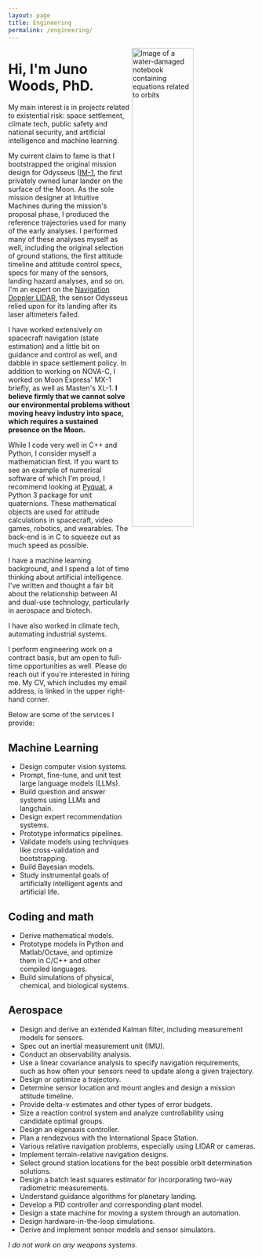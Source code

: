 ```yaml
---
layout: page
title: Engineering
permalink: /engineering/
---
```


<img alt="Image of a water-damaged notebook containing equations related to orbits" src="/assets/images/wet_notebook.jpg" style="width: 50%" align="right" />

# Hi, I'm Juno Woods, PhD.

My main interest is in projects related to existential risk: space settlement, climate tech, public safety and national security, and artificial intelligence and machine learning.

My current claim to fame is that I bootstrapped the original mission design for Odysseus ([IM-1](https://www.intuitivemachines.com/im-1), the first privately owned lunar lander on the surface of the Moon. As the sole mission designer at Intuitive Machines during the mission's proposal phase, I produced the reference trajectories used for many of the early analyses. I performed many of these analyses myself as well, including the original selection of ground stations, the first attitude timeline and attitude control specs, specs for many of the sensors, landing hazard analyses, and so on. I'm an expert on the [Navigation Doppler LIDAR](https://www.nasa.gov/directorates/stmd/impact-story-navigation-doppler-lidar/), the sensor Odysseus relied upon for its landing after its laser altimeters failed.

I have worked extensively on spacecraft navigation (state estimation) and a little bit on guidance and control as well, and dabble in space settlement policy. In addition to working on NOVA-C, I worked on Moon Express' MX-1 briefly, as well as Masten's XL-1. **I believe firmly that we cannot solve our environmental problems without moving heavy industry into space, which requires a sustained presence on the Moon.**

While I code very well in C++ and Python, I consider myself a mathematician first. If you want to see an example of numerical software of which I'm proud, I recommend looking at [Pyquat](https://github.com/translunar/pyquat), a Python 3 package for unit quaternions. These mathematical objects are used for attitude calculations in spacecraft, video games, robotics, and wearables. The back-end is in C to squeeze out as much speed as possible.

I have a machine learning background, and I spend a lot of time thinking about artificial intelligence. I've written and thought a fair bit about the relationship between AI and dual-use technology, particularly in aerospace and biotech.

I have also worked in climate tech, automating industrial systems.

I perform engineering work on a contract basis, but am open to full-time opportunities as well. Please do reach out if you're interested in hiring me. My CV, which includes my email address, is linked in the upper right-hand corner.

Below are some of the services I provide:

## Machine Learning

* Design computer vision systems.
* Prompt, fine-tune, and unit test large language models (LLMs).
* Build question and answer systems using LLMs and langchain.
* Design expert recommendation systems.
* Prototype informatics pipelines.
* Validate models using techniques like cross-validation and bootstrapping.
* Build Bayesian models.
* Study instrumental goals of artificially intelligent agents and artificial life.

## Coding and math

* Derive mathematical models.
* Prototype models in Python and Matlab/Octave, and optimize them in C/C++ and other compiled languages.
* Build simulations of physical, chemical, and biological systems.

## Aerospace

* Design and derive an extended Kalman filter, including measurement models for sensors.
* Spec out an inertial measurement unit (IMU).
* Conduct an observability analysis.
* Use a linear covariance analysis to specify navigation requirements, such as how often your sensors need to update along a given trajectory.
* Design or optimize a trajectory.
* Determine sensor location and mount angles and design a mission attitude timeline.
* Provide delta-v estimates and other types of error budgets.
* Size a reaction control system and analyze controllability using candidate optimal groups.
* Design an eigenaxis controller.
* Plan a rendezvous with the International Space Station.
* Various relative navigation problems, especially using LIDAR or cameras.
* Implement terrain-relative navigation designs.
* Select ground station locations for the best possible orbit determination solutions.
* Design a batch least squares estimator for incorporating two-way radiometric measurements.
* Understand guidance algorithms for planetary landing.
* Develop a PID controller and corresponding plant model.
* Design a state machine for moving a system through an automation.
* Design hardware-in-the-loop simulations.
* Derive and implement sensor models and sensor simulators.

_I do not work on any weapons systems._


